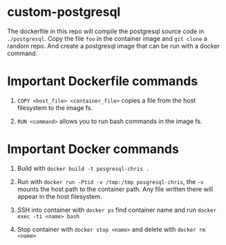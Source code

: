 # custom-postgresql

The dockerfile in this repo will compile the postgresql source code in `./postgresql`. Copy the file `foo` in the container image and `git clone` a random repo.
And create a postgresql image that can be run with a docker command.

# Important Dockerfile commands

1. `COPY <host_file> <container_file>` copies a file from the host filesystem to the image fs.

2. `RUN <command>` allows you to run bash commands in the image fs.


# Important Docker commands

1. Build with `docker build -t posgresql-chris .`

2. Run with `docker run -Ptid -v /tmp:/tmp posgresql-chris`, the `-v` mounts the host path to the container path. Any file written there will appear in the host filesystem.

3. SSH into container with `docker ps` find container name and run `docker exec -ti <name> bash`

4. Stop container with `docker stop <name>` and delete with `docker rm <name>`
